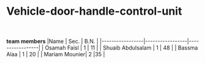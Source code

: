 # Vehicle-door-handle-control-unit


<br><br>
**team members**
|Name | Sec. | B.N. |
|-----------------|-----------------|-----------------|
| Osamah Faisl | 1 | 11 |
| Shuaib Abdulsalam | 1 | 48 |
| Bassma Alaa | 1 | 20 |
| Mariam Mounier| 2 |35 |
